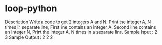 # loop-python
Description
Write a code to get 2 integers A and N. Print the integer A, N times in separate line,
First line contains an integer A. Second line contains an Integer N,
Print the integer A, N times in a separate line.
Sample Input :
2 3
Sample Output :
2
2
2
